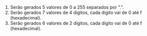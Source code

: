 1. Serão gerados 5 valores de 0 a 255 separados por ".".
2. Serão gerados 7 valores de 4 digitos, cada digito vai de 0 até f (hexadecimal).
3. Serão gerados 6 valores de 2 digitos, cada digito vai de 0 até f (hexadecimal).
